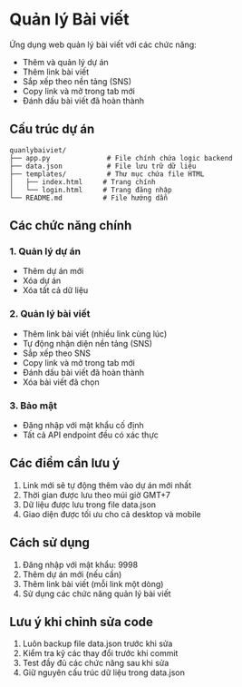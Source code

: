 # Quản lý Bài viết

Ứng dụng web quản lý bài viết với các chức năng:
- Thêm và quản lý dự án
- Thêm link bài viết
- Sắp xếp theo nền tảng (SNS)
- Copy link và mở trong tab mới
- Đánh dấu bài viết đã hoàn thành

## Cấu trúc dự án
```
quanlybaiviet/
├── app.py              # File chính chứa logic backend
├── data.json           # File lưu trữ dữ liệu
├── templates/          # Thư mục chứa file HTML
│   ├── index.html     # Trang chính
│   └── login.html     # Trang đăng nhập
└── README.md          # File hướng dẫn
```

## Các chức năng chính

### 1. Quản lý dự án
- Thêm dự án mới
- Xóa dự án
- Xóa tất cả dữ liệu

### 2. Quản lý bài viết
- Thêm link bài viết (nhiều link cùng lúc)
- Tự động nhận diện nền tảng (SNS)
- Sắp xếp theo SNS
- Copy link và mở trong tab mới
- Đánh dấu bài viết đã hoàn thành
- Xóa bài viết đã chọn

### 3. Bảo mật
- Đăng nhập với mật khẩu cố định
- Tất cả API endpoint đều có xác thực

## Các điểm cần lưu ý
1. Link mới sẽ tự động thêm vào dự án mới nhất
2. Thời gian được lưu theo múi giờ GMT+7
3. Dữ liệu được lưu trong file data.json
4. Giao diện được tối ưu cho cả desktop và mobile

## Cách sử dụng
1. Đăng nhập với mật khẩu: 9998
2. Thêm dự án mới (nếu cần)
3. Thêm link bài viết (mỗi link một dòng)
4. Sử dụng các chức năng quản lý bài viết

## Lưu ý khi chỉnh sửa code
1. Luôn backup file data.json trước khi sửa
2. Kiểm tra kỹ các thay đổi trước khi commit
3. Test đầy đủ các chức năng sau khi sửa
4. Giữ nguyên cấu trúc dữ liệu trong data.json 